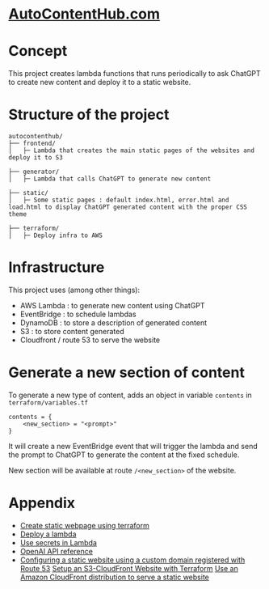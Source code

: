 # [AutoContentHub.com](http://www.autocontenthub.com)

# Concept

This project creates lambda functions that runs periodically to ask ChatGPT to create new content and deploy it to a static website.

# Structure of the project 

```
autocontenthub/
├── frontend/
│   ├─ Lambda that creates the main static pages of the websites and deploy it to S3

├── generator/
│   ├─ Lambda that calls ChatGPT to generate new content

├── static/
│   ├─ Some static pages : default index.html, error.html and load.html to display ChatGPT generated content with the proper CSS theme

├── terraform/
│   ├─ Deploy infra to AWS 
```

# Infrastructure

This project uses (among other things): 
- AWS Lambda : to generate new content using ChatGPT
- EventBridge : to schedule lambdas
- DynamoDB : to store a description of generated content
- S3 : to store content generated
- Cloudfront / route 53 to serve the website

# Generate a new section of content

To generate a new type of content, adds an object in variable `contents` in `terraform/variables.tf` 

```
contents = {
    <new_section> = "<prompt>"
}
```

It will create a new EventBridge event that will trigger the lambda and send the prompt to ChatGPT to generate the content at the fixed schedule. 

New section will be available at route `/<new_section>` of the website. 

# Appendix

- [Create static webpage using terraform](https://dev.to/aws-builders/how-to-create-a-simple-static-amazon-s3-website-using-terraform-43hc)
- [Deploy a lambda](https://medium.com/@haissamhammoudfawaz/create-a-aws-lambda-function-using-terraform-and-python-4e0c2816753a)
- [Use secrets in Lambda](https://hackmd.io/@L6aUtVUHQ3ibkfiLD0maQw/BypjVHD8o)
- [OpenAI API reference](https://platform.openai.com/docs/api-reference)
- [Configuring a static website using a custom domain registered with Route 53](https://docs.aws.amazon.com/AmazonS3/latest/userguide/website-hosting-custom-domain-walkthrough.html#root-domain-walkthrough-create-buckets)
[Setup an S3-CloudFront Website with Terraform](https://blog.demir.io/setup-an-s3-cloudfront-website-with-terraform-268d5230f05)
[Use an Amazon CloudFront distribution to serve a static website](https://docs.aws.amazon.com/Route53/latest/DeveloperGuide/getting-started-cloudfront-overview.html#getting-started-cloudfront-distribution)
